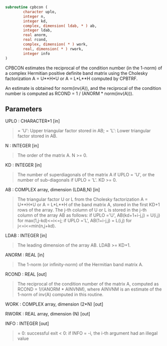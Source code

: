 ```fortran
subroutine cpbcon (
        character uplo,
        integer n,
        integer kd,
        complex, dimension( ldab, * ) ab,
        integer ldab,
        real anorm,
        real rcond,
        complex, dimension( * ) work,
        real, dimension( * ) rwork,
        integer info
)
```

CPBCON estimates the reciprocal of the condition number (in the
1-norm) of a complex Hermitian positive definite band matrix using
the Cholesky factorization A = U\*\*H\*U or A = L\*L\*\*H computed by
CPBTRF.

An estimate is obtained for norm(inv(A)), and the reciprocal of the
condition number is computed as RCOND = 1 / (ANORM \* norm(inv(A))).

## Parameters
UPLO : CHARACTER\*1 [in]
> = 'U':  Upper triangular factor stored in AB;
> = 'L':  Lower triangular factor stored in AB.

N : INTEGER [in]
> The order of the matrix A.  N >= 0.

KD : INTEGER [in]
> The number of superdiagonals of the matrix A if UPLO = 'U',
> or the number of sub-diagonals if UPLO = 'L'.  KD >= 0.

AB : COMPLEX array, dimension (LDAB,N) [in]
> The triangular factor U or L from the Cholesky factorization
> A = U\*\*H\*U or A = L\*L\*\*H of the band matrix A, stored in the
> first KD+1 rows of the array.  The j-th column of U or L is
> stored in the j-th column of the array AB as follows:
> if UPLO ='U', AB(kd+1+i-j,j) = U(i,j) for max(1,j-kd)<=i<=j;
> if UPLO ='L', AB(1+i-j,j)    = L(i,j) for j<=i<=min(n,j+kd).

LDAB : INTEGER [in]
> The leading dimension of the array AB.  LDAB >= KD+1.

ANORM : REAL [in]
> The 1-norm (or infinity-norm) of the Hermitian band matrix A.

RCOND : REAL [out]
> The reciprocal of the condition number of the matrix A,
> computed as RCOND = 1/(ANORM \* AINVNM), where AINVNM is an
> estimate of the 1-norm of inv(A) computed in this routine.

WORK : COMPLEX array, dimension (2\*N) [out]

RWORK : REAL array, dimension (N) [out]

INFO : INTEGER [out]
> = 0:  successful exit
> < 0:  if INFO = -i, the i-th argument had an illegal value
